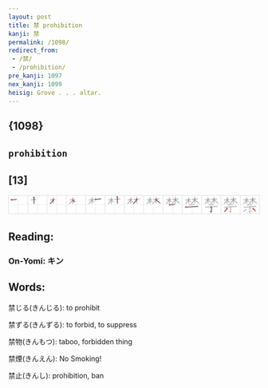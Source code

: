 ```yaml
---
layout: post
title: 禁 prohibition
kanji: 禁
permalink: /1098/
redirect_from:
 - /禁/
 - /prohibition/
pre_kanji: 1097
nex_kanji: 1099
heisig: Grove . . . altar.
---
```


## {1098}

## `prohibition`

## [13]

<div class="stroke"><img src="../images/E7A681.png" /></div>

## Reading:

### On-Yomi: キン

## Words:

禁じる(きんじる): to prohibit

禁ずる(きんずる): to forbid, to suppress

禁物(きんもつ): taboo, forbidden thing

禁煙(きんえん): No Smoking!

禁止(きんし): prohibition, ban

